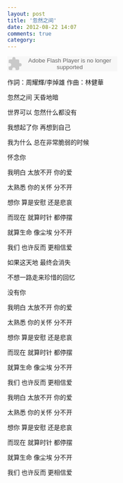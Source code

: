 ```yaml
---
layout: post
title: '忽然之间'
date: 2012-08-22 14:07
comments: true
category: 
---
```

    

<object classid="clsid:d27cdb6e-ae6d-11cf-96b8-444553540000" codebase=" http://fpdownload.macromedia.com/pub/shockwave/cabs/flash/swflash.cab#version=7,0,0,0" width="250" height="34"><param name="allowScriptAccess" value="sameDomain"><param name="movie" value=" http://l.5sing.com/player.swf?songtype=fc&songid=7504406"><param name="quality" value="high"><param name="bgcolor" value="#ffffff"><embed src=" http://l.5sing.com/player.swf?songtype=fc&songid=7504406" quality="high" bgcolor="#ffffff" width="250" height="34" allowScriptAccess="sameDomain" type="application/x-shockwave-flash" pluginspage=" http://www.macromedia.com/go/getflashplayer" /></object>

作詞：周耀輝/李焯雄
作曲：林健華

忽然之间
天昏地暗

世界可以
忽然什么都没有

我想起了你
再想到自己

我为什么
总在非常脆弱的时候

怀念你


我明白 太放不开 你的爱

太熟悉 你的关怀 分不开

想你 算是安慰 还是悲哀

而现在 就算时针 都停摆

就算生命 像尘埃 分不开

我们 也许反而 更相信爱


如果这天地
最终会消失

不想一路走来珍惜的回忆

没有你


我明白 太放不开 你的爱

太熟悉 你的关怀 分不开

想你 算是安慰 还是悲哀

而现在 就算时针 都停摆

就算生命 像尘埃 分不开

我们 也许反而 更相信爱


我明白 太放不开 你的爱

太熟悉 你的关怀 分不开

想你 算是安慰 还是悲哀

而现在 就算时针 都停摆

就算生命 像尘埃 分不开

我们 也许反而 更相信爱